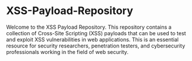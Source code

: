 # XSS-Payload-Repository
Welcome to the XSS Payload Repository. This repository contains a collection of Cross-Site Scripting (XSS) payloads that can be used to test and exploit XSS vulnerabilities in web applications. This is an essential resource for security researchers, penetration testers, and cybersecurity professionals working in the field of web security.
